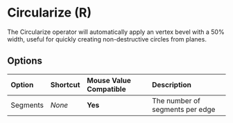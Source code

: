 # Circularize (<span title="Recallable">R</span>)

The Circularize operator will automatically apply an vertex bevel with a 50% width, useful for quickly creating non-destructive circles from planes.

## Options

| Option | Shortcut | Mouse Value Compatible | Description |
| :--- | :--- | :--- | :--- |
| Segments | _None_ | **Yes** | The number of segments per edge |
